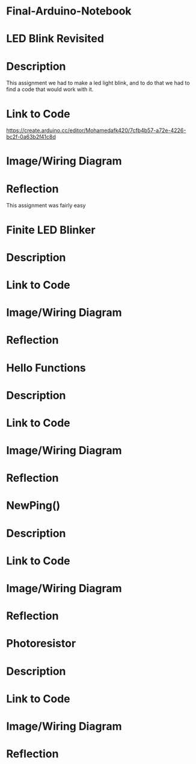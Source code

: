 # Final-Arduino-Notebook
 
 
# LED Blink Revisited

# Description 
This assignment we had to make a led light blink, and to do that we had to find a code that would work with it.


# Link to Code
https://create.arduino.cc/editor/Mohamedafk420/7cfb4b57-a72e-4226-bc2f-0a63b2f41c8d


# Image/Wiring Diagram



# Reflection
This assignment was fairly easy



# Finite LED Blinker

# Description


# Link to Code


# Image/Wiring Diagram


# Reflection





# Hello Functions

# Description


# Link to Code


# Image/Wiring Diagram


# Reflection






# NewPing()

# Description


# Link to Code


# Image/Wiring Diagram


# Reflection






# Photoresistor

# Description


# Link to Code


# Image/Wiring Diagram


# Reflection



